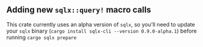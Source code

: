 ## Adding new `sqlx::query!` macro calls

This crate currently uses an alpha version of `sqlx`, so you'll need to update your `sqlx` binary (`cargo install sqlx-cli --version 0.9.0-alpha.1`) before running `cargo sqlx prepare`